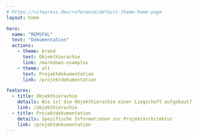 ```yaml
---
# https://vitepress.dev/reference/default-theme-home-page
layout: home

hero:
  name: "REMSFAL"
  text: "Dokumentation"
  actions:
    - theme: brand
      text: Objekthierachie
      link: /markdown-examples
    - theme: alt
      text: Projektdokumentation
      link: /projektdokumentation

features:
  - title: Objekthierachie
    details: Wie ist die Objekthierachie einer Liegschaft aufgebaut?
    link: /objekthierachie
  - title: Projektdokumentation
    details: Spezifische Informationen zur Projektarchitektur
    link: /projektdokumentation
---
```


